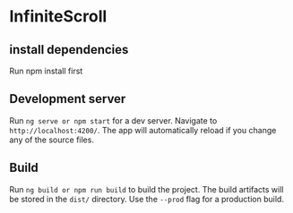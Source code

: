 # InfiniteScroll
 
## install dependencies
Run npm install first

## Development server
Run `ng serve or npm start` for a dev server. Navigate to `http://localhost:4200/`. The app will automatically reload if you change any of the source files.

## Build

Run `ng build or npm run build` to build the project. The build artifacts will be stored in the `dist/` directory. Use the `--prod` flag for a production build.


